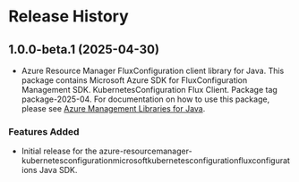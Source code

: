 # Release History

## 1.0.0-beta.1 (2025-04-30)

- Azure Resource Manager FluxConfiguration client library for Java. This package contains Microsoft Azure SDK for FluxConfiguration Management SDK. KubernetesConfiguration Flux Client. Package tag package-2025-04. For documentation on how to use this package, please see [Azure Management Libraries for Java](https://aka.ms/azsdk/java/mgmt).
### Features Added

- Initial release for the azure-resourcemanager-kubernetesconfigurationmicrosoftkubernetesconfigurationfluxconfigurations Java SDK.
